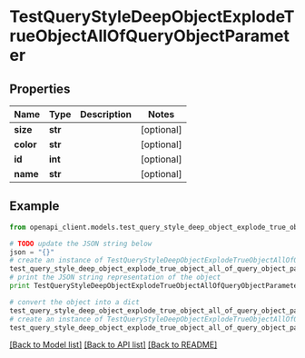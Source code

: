 # TestQueryStyleDeepObjectExplodeTrueObjectAllOfQueryObjectParameter


## Properties

Name | Type | Description | Notes
------------ | ------------- | ------------- | -------------
**size** | **str** |  | [optional] 
**color** | **str** |  | [optional] 
**id** | **int** |  | [optional] 
**name** | **str** |  | [optional] 

## Example

```python
from openapi_client.models.test_query_style_deep_object_explode_true_object_all_of_query_object_parameter import TestQueryStyleDeepObjectExplodeTrueObjectAllOfQueryObjectParameter

# TODO update the JSON string below
json = "{}"
# create an instance of TestQueryStyleDeepObjectExplodeTrueObjectAllOfQueryObjectParameter from a JSON string
test_query_style_deep_object_explode_true_object_all_of_query_object_parameter_instance = TestQueryStyleDeepObjectExplodeTrueObjectAllOfQueryObjectParameter.from_json(json)
# print the JSON string representation of the object
print TestQueryStyleDeepObjectExplodeTrueObjectAllOfQueryObjectParameter.to_json()

# convert the object into a dict
test_query_style_deep_object_explode_true_object_all_of_query_object_parameter_dict = test_query_style_deep_object_explode_true_object_all_of_query_object_parameter_instance.to_dict()
# create an instance of TestQueryStyleDeepObjectExplodeTrueObjectAllOfQueryObjectParameter from a dict
test_query_style_deep_object_explode_true_object_all_of_query_object_parameter_form_dict = test_query_style_deep_object_explode_true_object_all_of_query_object_parameter.from_dict(test_query_style_deep_object_explode_true_object_all_of_query_object_parameter_dict)
```
[[Back to Model list]](../README.md#documentation-for-models) [[Back to API list]](../README.md#documentation-for-api-endpoints) [[Back to README]](../README.md)



